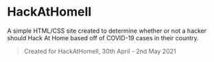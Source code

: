 # HackAtHomeII

A simple HTML/CSS site created to determine whether or not a hacker should Hack At Home based off of COVID-19 cases in their country.

> Created for HackAtHomeII, 30th April - 2nd May 2021
